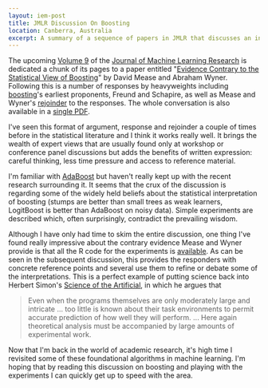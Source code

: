 ```yaml
---
layout: iem-post
title: JMLR Discussion On Boosting
location: Canberra, Australia
excerpt: A summary of a sequence of papers in JMLR that discusses an interpretation of boosting.
---
```


The upcoming [Volume 9][v9] of the [Journal of Machine Learning Research][jmlr] is dedicated a chunk of its pages to a paper entitled "[Evidence Contrary to the Statistical View of Boosting][mease08a]" by David Mease and Abraham Wyner. Following this is a number of responses by heavyweights including [boosting][]'s earliest proponents, Freund and Schapire, as well as Mease and Wyner's [rejoinder][mease08b] to the responses. The whole conversation is also available in a [single PDF][].

I've seen this format of argument, response and rejoinder a couple of times before in the statistical literature and I think it works really well. It brings the wealth of expert views that are usually found only at workshop or conference panel discussions but adds the benefits of written expression: careful thinking, less time pressure and access to reference material. 

I'm familiar with [AdaBoost][] but haven't really kept up with the recent research surrounding it. It seems that the crux of the discussion is regarding some of the widely held beliefs about the statistical interpretation of boosting (stumps are better than small trees as weak learners, LogitBoost is better than AdaBoost on noisy data). Simple experiments are described which, often surprisingly, contradict the prevailing wisdom. 

Although I have only had time to skim the entire discussion, one thing I've found really impressive about the contrary evidence Mease and Wyner provide is that all the R code for the experiments is [available][r_code]. As can be seen in the subsequent discussion, this provides the responders with concrete reference points and several use them to refine or debate some of the interpretations. This is a perfect example of putting science back into Herbert Simon's [Science of the Artificial][sota], in which he argues that

> Even when the programs themselves are only moderately large and intricate ... 
> too little is known about their task environments to permit accurate prediction of
> how well they will perform. ... Here again theoretical analysis must be 
> accompanied by large amounts of 
> experimental work.

Now that I'm back in the world of academic research, it's high time I revisited some of these foundational algorithms in machine learning. I'm hoping that by reading this discussion on boosting and playing with the experiments I can quickly get up to speed with the area.

[sota]: http://www.librarything.com/work/253126
[r_code]: http://www.davemease.com/contraryevidence/
[boosting]: http://www.boosting.org/
[v9]: http://jmlr.csail.mit.edu/papers/v9/
[jmlr]: http://jmlr.org/
[mease08a]: http://www.jmlr.org/papers/volume9/mease08a/mease08a.pdf
[mease08b]: http://www.jmlr.org/papers/volume9/mease08b/mease08b.pdf
[single pdf]:http://www.jmlr.org/papers/volume9/mease08a/mease08a_with_discussion.pdf
[adaboost]: http://en.wikipedia.org/wiki/AdaBoost
